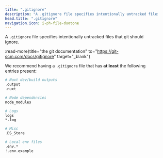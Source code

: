 ```yaml
---
title: ".gitignore"
description: "A .gitignore file specifies intentionally untracked files that git should ignore."
head.title: ".gitignore"
navigation.icon: i-ph-file-duotone
---
```


A `.gitignore` file specifies intentionally untracked files that git should ignore.

:read-more{title="the git documentation" to="https://git-scm.com/docs/gitignore" target="_blank"}

We recommend having a `.gitignore` file that has **at least** the following entries present:

```bash [.gitignore]
# Nuxt dev/build outputs
.output
.nuxt

# Node dependencies
node_modules

# Logs
logs
*.log

# Misc
.DS_Store

# Local env files
.env.*
!.env.example
```
